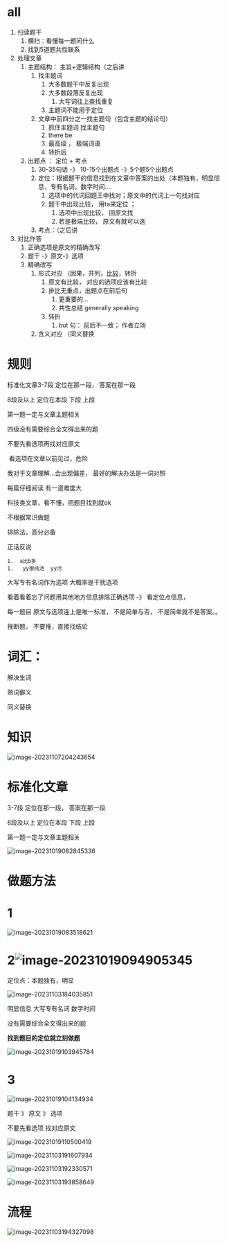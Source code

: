 

# all



1.  扫读题干
    1. 横扫：看懂每一题问什么
    2. 找到5道题共性联系 
2.  处理文章
    1. 主题结构： 主旨+逻辑结构（之后讲
       1. 找主题词
          1. 大多数题干中反复出现
          2. 大多数段落反复出现   
             1. 大写词往上查找重复
          3. 主题词不能用于定位
       2. 文章中前四分之一找主题句（包含主题的结论句）
          1. 抓住主题词 找主题句
          2. there be 
          3. 最高级  ， 极端词语
          4. 转折后 
    2. 出题点 ：  定位 + 考点
       1. 30-35句话 -》 10-15个出题点 -》5个题5个出题点
       2. 定位：根据题干的信息找到在文章中答案的出处（本题独有，明显信息，专有名词，数字时间….
          1. 选项中的代词回题王中找对；原文中的代词上一句找对应
          2. 题干中出现比较， 用ta来定位 ；
             1. 选项中出现比较， 回原文找
             2. 若是极端比较， 原文有就可以选
       3. 考点：（之后讲
3.  对比作答
    1. 正确选项是原文的精确改写
    2. 题干 -》原文-》选项
    3. 精确改写 
       1. 形式对应  （因果，并列，[比较](D:\Desktop\English_CET4\阅读\2_比较考点.md )，转折
          1. 原文有比较， 对应的选项应该有比较
          2. 排比无重点，出题点在前后句
             1. 更重要的… 
             2. 共性总结  generally speaking
          3. 转折
             1. but 句：  前后不一致； 作者立场
       2. 含义对应  （同义替换









# 规则

标准化文章3-7段  定位在那一段， 答案在那一段

8段及以上    定位在本段  下段  上段  

第一题一定与文章主题相关



四级没有需要综合全文得出来的题 



不要先看选项再找对应原文

​	看选项在文章以前见过，危险



我对于文章理解…会出现偏差， 最好的解决办法是一词对照



每篇仔细阅读 有一道难度大



科技类文章，看不懂，把题目找到就ok



不根据常识做题



排除法，高分必备	



正话反说 

	1.  a比b多
	1.   yy很纯洁  yy污



大写专有名词作为选项 大概率是干扰选项



看着看着忘了问题用其他地方信息排除正确选项 -》 看定位点信息，



每一题目 原文与选项连上是唯一标准， 不是简单与否， 不是简单就不是答案。。



推断题， 不要推，直接找结论

# 词汇：

解决生词

熟词僻义

同义替换







# 知识

![image-20231107204243654](assets/image-20231107204243654.png)

# 标准化文章

3-7段  定位在那一段， 答案在那一段



8段及以上    定位在本段  下段  上段  





第一题一定与文章主题相关



![image-20231019082845336](assets/image-20231019082845336.png)



# 做题方法

# 1

![image-20231019083518621](assets/image-20231019083518621.png)

# 2![image-20231019094905345](assets/image-20231019094905345.png)

定位点：本题独有，明显

![image-20231103184035851](assets/image-20231103184035851.png)





明显信息  大写专有名词 数字时间

没有需要综合全文得出来的题 



**找到题目的定位就立刻做题**

![image-20231019103945784](assets/image-20231019103945784.png)





# 3

![image-20231019104134934](assets/image-20231019104134934.png)

题干 》 原文 》 选项 

不要先看选项 找对应原文







![image-20231019110500419](assets/image-20231019110500419.png)









![image-20231103191607934](assets/image-20231103191607934.png)

![image-20231103192330571](assets/image-20231103192330571.png)

![image-20231103193858649](assets/image-20231103193858649.png)













# 流程

![image-20231103194327098](assets/image-20231103194327098.png)








